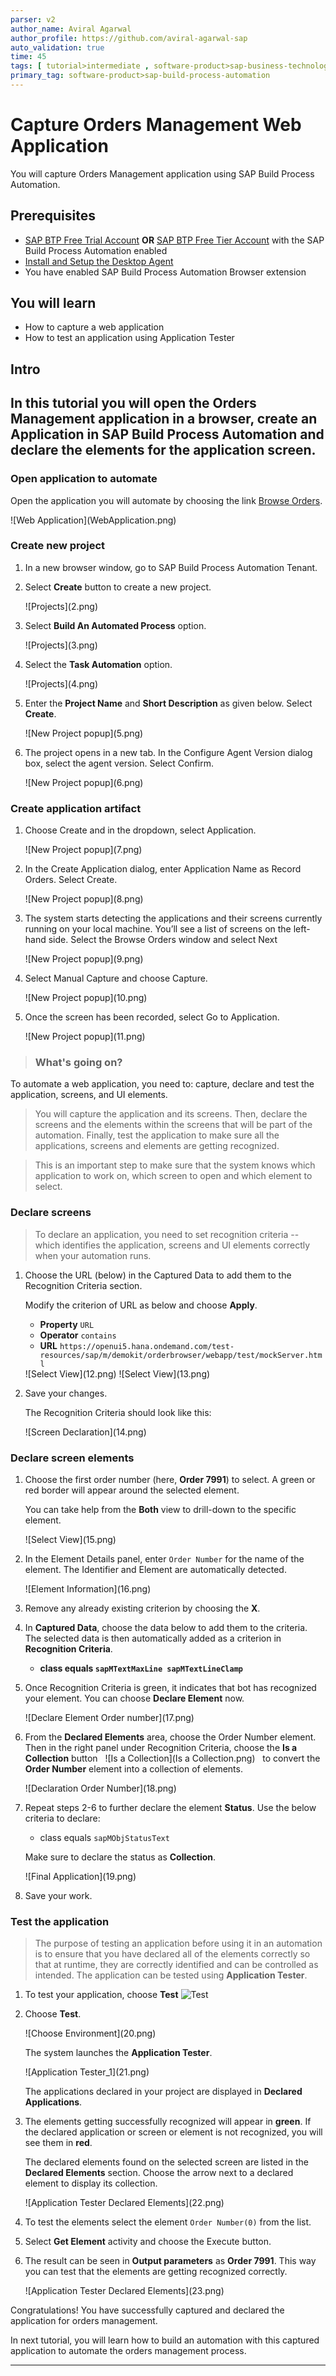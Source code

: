```yaml
---
parser: v2
author_name: Aviral Agarwal
author_profile: https://github.com/aviral-agarwal-sap
auto_validation: true
time: 45
tags: [ tutorial>intermediate , software-product>sap-business-technology-platform, tutorial>free-tier]
primary_tag: software-product>sap-build-process-automation
---
```


# Capture Orders Management Web Application
<!-- description --> You will capture Orders Management application using SAP Build Process Automation.

## Prerequisites
- [SAP BTP Free Trial Account](https://blogs.sap.com/2022/09/09/sap-process-automation-now-available-in-your-trail-account/)  **OR**
  [SAP BTP Free Tier Account](spa-subscribe-booster) with the SAP Build Process Automation enabled
- [Install and Setup the Desktop Agent](spa-setup-desktop-3-0-agent)
- You have enabled SAP Build Process Automation Browser extension

## You will learn
  - How to capture a web application
  - How to test an application using Application Tester

## Intro
In this tutorial you will open the Orders Management application in a browser, create an Application in SAP Build Process Automation and declare the elements for the application screen.
---

### Open application to automate

Open the application you will automate by choosing the link [Browse Orders](https://openui5.hana.ondemand.com/test-resources/sap/m/demokit/orderbrowser/webapp/test/mockServer.html).

<!-- border -->![Web Application](WebApplication.png)


### Create new project

1. In a new browser window, go to SAP Build Process Automation Tenant.

2. Select **Create** button to create a new project.

    <!-- border -->![Projects](2.png)

3. Select **Build An Automated Process** option.

    <!-- border -->![Projects](3.png)

4. Select the **Task Automation** option.

    <!-- border -->![Projects](4.png)

5. Enter the **Project Name** and **Short Description** as given below. Select **Create**.

    <!-- border -->![New Project popup](5.png)

6. The project opens in a new tab. In the Configure Agent Version dialog box, select the agent version. Select Confirm.

    <!-- border -->![New Project popup](6.png)


### Create application artifact

1. Choose Create and in the dropdown, select Application.

    <!-- border -->![New Project popup](7.png)

2. In the Create Application dialog, enter Application Name as Record Orders. Select Create.

    <!-- border -->![New Project popup](8.png)

3. The system starts detecting the applications and their screens currently running on your local machine. You’ll see a list of screens on the left-hand side.
Select the Browse Orders window and select Next

    <!-- border -->![New Project popup](9.png)

4. Select Manual Capture and choose Capture.

    <!-- border -->![New Project popup](10.png)

5. Once the screen has been recorded, select Go to Application.

    <!-- border -->![New Project popup](11.png)

> ### What's going on?
To automate a web application, you need to: capture, declare and test the application, screens, and UI elements.

> You will capture the application and its screens. Then, declare the screens and the elements within the screens that will be part of the automation. Finally, test the application to make sure all the applications, screens and elements are getting recognized.

> This is an important step to make sure that the system knows which application to work on, which screen to open and which element to select.

### Declare screens

> To declare an application, you need to set recognition criteria -- which identifies the application, screens and UI elements correctly when your automation runs.

1. Choose the URL (below) in the Captured Data to add them to the Recognition Criteria section.

     Modify the criterion of URL as below and choose **Apply**.

     - **Property** `URL`
     - **Operator** `contains`
     - **URL** `https://openui5.hana.ondemand.com/test-resources/sap/m/demokit/orderbrowser/webapp/test/mockServer.html`

    <!-- border -->![Select View](12.png)


    <!-- border -->![Select View](13.png)

2. Save your changes.

    The Recognition Criteria should look like this:

    <!-- border -->![Screen Declaration](14.png)


### Declare screen elements

1. Choose the first order number (here, **Order 7991**) to select. A green or red border will appear around the selected element.

    You can take help from the **Both** view to drill-down to the specific element.

    <!-- border -->![Select View](15.png)

2. In the Element Details panel, enter `Order Number` for the name of the element. The Identifier and Element are automatically detected.

    <!-- border -->![Element Information](16.png)

3. Remove any already existing criterion by choosing the **X**.

4. In **Captured Data**, choose the data below to add them to the criteria. The selected data is then automatically added as a criterion in **Recognition Criteria**.

    -	**class equals `sapMTextMaxLine sapMTextLineClamp`**

5. Once Recognition Criteria is green, it indicates that bot has recognized your element. You can choose **Declare Element** now.

    <!-- border -->![Declare Element Order number](17.png)

6. From the **Declared Elements** area, choose the Order Number element. Then in the right panel under Recognition Criteria, choose the **Is a Collection** button &nbsp; <!-- border -->![Is a Collection](Is a Collection.png) &nbsp; to convert the **Order Number** element into a collection of elements.


    <!-- border -->![Declaration Order Number](18.png)

7. Repeat steps 2-6 to further declare the element **Status**. Use the below criteria to declare:

     - class equals `sapMObjStatusText`

     Make sure to declare the status as **Collection**.

    <!-- border -->![Final Application](19.png)

8. Save your work.



### Test the application

> The purpose of testing an application before using it in an automation is to ensure that you have declared all of the elements correctly so that at runtime, they are correctly identified and can be controlled as intended. The application can be tested using **Application Tester**.

1. To test your application, choose **Test** ![Test](Test.png)

2. Choose **Test**.

    <!-- border -->![Choose Environment](20.png)

    The system launches the **Application Tester**.

    <!-- border -->![Application Tester_1](21.png)

    The applications declared in your project are displayed in **Declared Applications**.

3. The elements getting successfully recognized will appear in **green**. If the declared application or screen or element is not recognized, you will see them in **red**.

    The declared elements found on the selected screen are listed in the **Declared Elements** section. Choose the arrow next to a declared element to display its collection.

    <!-- border -->![Application Tester Declared Elements](22.png)

4. To test the elements select the element `Order Number(0)` from the list.

5. Select **Get Element** activity and choose the Execute button.

6. The result can be seen in **Output parameters** as **Order 7991**. This way you can test that the elements are getting recognized correctly.

    <!-- border -->![Application Tester Declared Elements](23.png)

Congratulations! You have successfully captured and declared the application for orders management.

In next tutorial, you will learn how to build an automation with this captured application to automate the orders management process.



---
